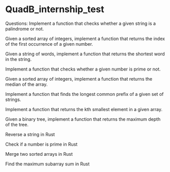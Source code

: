 # QuadB_internship_test
 
Questions:
Implement a function that checks whether a given string is a palindrome or not. 

Given a sorted array of integers, implement a function that returns the index of the first occurrence of a given number.

Given a string of words, implement a function that returns the shortest word in the string.

Implement a function that checks whether a given number is prime or not.

Given a sorted array of integers, implement a function that returns the median of the array.

Implement a function that finds the longest common prefix of a given set of strings.

Implement a function that returns the kth smallest element in a given array.

Given a binary tree, implement a function that returns the maximum depth of the tree.

Reverse a string in Rust

Check if a number is prime in Rust

Merge two sorted arrays in Rust

Find the maximum subarray sum in Rust
